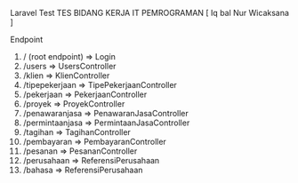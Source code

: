 Laravel Test TES BIDANG KERJA IT PEMROGRAMAN [ Iq bal Nur Wicaksana ]

Endpoint

1. / (root endpoint)  => Login
2. /users             => UsersController
3. /klien             => KlienController
4. /tipepekerjaan     => TipePekerjaanController
5. /pekerjaan         => PekerjaanController
6. /proyek            => ProyekController
7. /penawaranjasa     => PenawaranJasaController
8. /permintaanjasa    => PermintaanJasaController
9. /tagihan           => TagihanController
10. /pembayaran       => PembayaranController
11. /pesanan          => PesananController
12. /perusahaan       => ReferensiPerusahaan
13. /bahasa           => ReferensiPerusahaan
